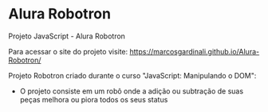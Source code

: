 # Alura Robotron
Projeto JavaScript - Alura Robotron

Para acessar o site do projeto visite:
https://marcosgardinali.github.io/Alura-Robotron/

Projeto Robotron criado durante o curso "JavaScript: Manipulando o DOM":
- O projeto consiste em um robô onde a adição ou subtração de suas peças melhora ou piora todos os seus status
